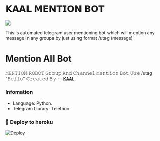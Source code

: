 # 𝗞𝗔𝗔𝗟 𝗠𝗘𝗡𝗧𝗜𝗢𝗡 𝗕𝗢𝗧

<IMG src="https://telegra.ph/file/be526220ab16ee5504652.jpg">

This is automated telegram user mentioning bot which will mention any message in any groups by just using format /utag (message)


# Mention All Bot

𝙼𝙴𝙽𝚃𝙸𝙾𝙽 𝚁𝙾𝙱𝙾𝚃 𝙶𝚛𝚘𝚞𝚙 𝙰𝚗𝚍 𝙲𝚑𝚊𝚗𝚗𝚎𝚕 𝙼𝚎𝚗𝚝𝚒𝚘𝚗 𝙱𝚘𝚝 𝚄𝚜𝚎 /utag "𝙷𝚎𝚕𝚕𝚘"   𝙲𝚛𝚎𝚊𝚝𝚎𝚍 𝙱𝚢 : - [𝗞𝗔𝗔𝗟](https://t.me/GARWMISHRA)


###  Infomation
- Language: Python.
- Telegram Library: Telethon.

### 🚀 Deploy to heroku
[![Deploy](https://www.herokucdn.com/deploy/button.svg)](https://heroku.com/deploy?template=https://github.com/GARWMISHRA/KAALMENTION)

